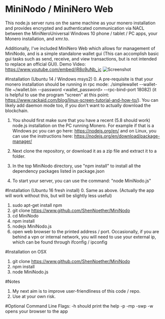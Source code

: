 # MiniNodo / MiniNero Web
This node.js server runs on the same machine as your monero installation and provides encrypted and authenticated communication via NACL between the MiniNeroUniversal Windows 10 phone / tablet / PC apps, your Monero installation, and xmr.to. 

Additionally, I've included MiniNero Web which allows for management of MiniNodo, and is a simple standalone wallet gui (This can accomplish basic gui tasks such as send, receive, and view transactions, but is not intended to replace an official GUI). 
Demo Video: https://www.youtube.com/embed/jR8o9uNb_jc
![Screenshot](http://i.imgur.com/MmYzTlM.png)

#Installation (Ubuntu 14 / Windows msys2)
0. A pre-requisite is that your monero installation should be running in rpc mode: ./simplewallet --wallet-file ~/wallet.bin --password <wallet_password> --rpc-bind-port 18082)   (it is helpful to use the program "screen" at this point: https://www.rackaid.com/blog/linux-screen-tutorial-and-how-to/). You can likely add daemon mode too, if you don't want to actually download the blockchain.

1. You should first make sure that you have a recent (5.8 should work) node.js installation on the PC running Monero. For example if that is a Windows pc you can go here: https://nodejs.org/en/ and on Linux, you can use the instructions here: https://nodejs.org/en/download/package-manager/

2. Next clone the repository, or download it as a zip file and extract it to a folder. 

3. In the top MiniNodo directory, use "npm install" to install all the dependency packages listed in package.json

4. To start your server, you can use the command: "node MiniNodo.js"  

#Installation (Ubuntu 16 fresh install)
0. Same as above. (Actually the app will work without this, but will be slightly less useful)
1. sudo apt-get install npm
2. git clone https://www.github.com/ShenNoether/MiniNodo 
3. cd MiniNodo
4. npm install 
5. nodejs MiniNodo.js 
6. open web browser to the printed address / port. Occasionally, if you are behind a vpn or internal network, you will need to use your external ip, which can be found through ifconfig / ipconfig

#Installation on OSX
1. git clone  https://www.github.com/ShenNoether/MiniNodo 
2. npm install
3. node MiniNodo.js 


#Notes
1. My next aim is to improve user-friendliness of this code / repo. 
2. Use at your own risk. 

#Optional Command Line Flags:
-h should print the help
-p <password>
-mp <port for mininero web>
-swp <simplewallet port>
-w    opens your browser to the app


